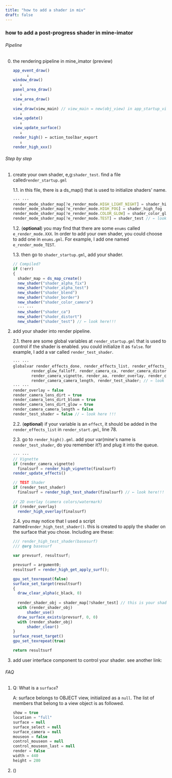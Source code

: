 ```yaml
---
title: "how to add a shader in miv"
draft: false
---
```


### how to add a post-progress shader in mine-imator

###### Pipeline

0. the rendering pipeline in mine_imator (preview)

   ```javascript
   app_event_draw()
         ↓
   window_draw()
   	  ↓
   panel_area_draw()
   	  ↓
   view_area_draw()
   	  ↓
   view_draw(view_main) // view_main = new(obj_view) in app_startup_views()
   	  ↓
   view_update()
   	  ↓
   view_update_surface()
   	  ↓
   render_high() ← action_toolbar_export
   	  ↓
   render_high_xxx()
   ```

###### Step by step

1. create your own shader, e,g:`shader_test`. find a file called`render_startup.gml`

   1.1. in this file, there is a ds_map() that is used to initialize shaders' name.

      ```javascript
      ··· ···
      render_mode_shader_map[?e_render_mode.HIGH_LIGHT_NIGHT] = shader_high_light_night
      render_mode_shader_map[?e_render_mode.HIGH_FOG] = shader_high_fog
      render_mode_shader_map[?e_render_mode.COLOR_GLOW] = shader_color_glow
      render_mode_shader_map[?e_render_mode.TEST] = shader_test // ← look here!!!
      ```

   1.2. (**optional**) you may find that there are some `enums` called `e_render_mode.XXX`. In order to add your own shader, you could choose to add one in `enums.gml`. For example, I add one named `e_render_mode_TEST`.

   1.3. then go to `shader_startup.gml`, add your shader.

      ```javascript
      // Compiled?
      if (!err)
      {
      	shader_map = ds_map_create()
      	new_shader("shader_alpha_fix")
      	new_shader("shader_alpha_test")
      	new_shader("shader_blend")
      	new_shader("shader_border")
      	new_shader("shader_color_camera")
      	··· ···
      	new_shader("shader_ca")
      	new_shader("shader_distort")
      	new_shader("shader_test") // ← look here!!!
      ```

      

2. add your shader into render pipeline. 

   2.1. there are some global variables at `render_startup.gml` that is used to control if the shader is enabled. you could initialize it as `false`. for example, I add a var called `render_test_shader`.

      ```javascript
      ··· ···
      globalvar render_effects_done, render_effects_list, render_effects_progress, render_camera_bloom, render_camera_dof, render_glow,
      		  render_glow_falloff, render_camera_ca, render_camera_distort, render_camera_color_correction, render_camera_grain,
      		  render_camera_vignette, render_aa, render_overlay, render_camera_lens_dirt, render_camera_lens_dirt_bloom, render_camera_lens_dirt_glow, 
      		  render_camera_camera_length, render_test_shader; // ← look here !!!
      ··· ···
      render_overlay = false
      render_camera_lens_dirt = true
      render_camera_lens_dirt_bloom = true
      render_camera_lens_dirt_glow = true
      render_camera_camera_length = false
      render_test_shader = false // ← look here !!!
      ```

      

   2.2. (**optional**) if your variable is an `effect`, it should be added in the `render_effects_list` in `render_start.gml`, line 78.

   2.3. go to `render_high().gml`. add your var(mine's name is `render_test_shader`, do you remember it?) and plug it into the queue.

      ```javascript
      ··· ···
      // Vignette
      if (render_camera_vignette)
      	finalsurf = render_high_vignette(finalsurf)
      render_update_effects()
      
      // TEST Shader
      if (render_test_shader)
      	finalsurf = render_high_test_shader(finalsurf) // ← look here!!!
      	
      // 2D overlay (camera colors/watermark)
      if (render_overlay)
      	render_high_overlay(finalsurf)
      ```

   2.4. you may notice that I used a script named`render_high_test_shader()`. this is created to apply the shader on the surface that you chose. Including are these:

      ```javascript
      /// render_high_test_shader(basesurf)
      /// @arg basesurf
      
      var prevsurf, resultsurf;
      
      prevsurf = argument0;
      resultsurf = render_high_get_apply_surf();
      
      gpu_set_texrepeat(false)
      surface_set_target(resultsurf)
      {
      	draw_clear_alpha(c_black, 0)
      		
      	render_shader_obj = shader_map[?shader_test] // this is your shader's name
      	with (render_shader_obj)
      		shader_use()
      	draw_surface_exists(prevsurf, 0, 0)
      	with (render_shader_obj)
      		shader_clear()
      }
      surface_reset_target()
      gpu_set_texrepeat(true)
      
      return resultsurf
      ```

3. add user interface component to control your shader. see another link:

###### FAQ

1. Q: What is a `surface`?

   A: surface belongs to OBJECT view, initialized as a `null`. The list of members that belong to a view object is as followed.

   ```javascript
   show = true
   location = "full"
   surface = null
   surface_select = null
   surface_camera = null
   mouseon = false
   control_mouseon = null
   control_mouseon_last = null
   render = false
   width = 440
   height = 280
   ```

   

2. ()